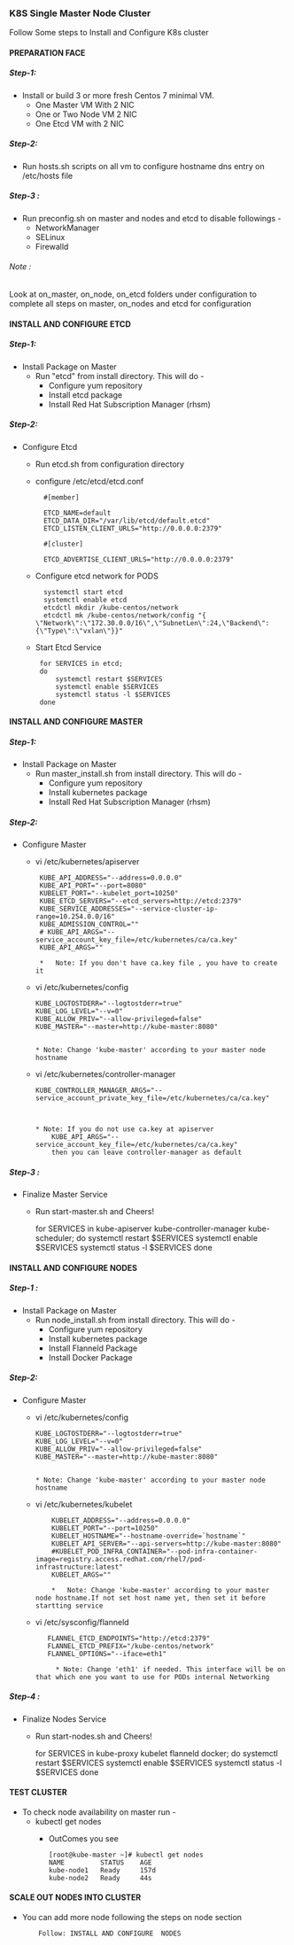 ### K8S Single Master Node Cluster

Follow Some steps to Install and Configure K8s cluster 

#### PREPARATION FACE
##### Step-1:
* Install or build    3  or more fresh Centos 7 minimal VM. 
    *   One Master VM With 2 NIC 
    *   One or Two Node VM   2 NIC
    *   One Etcd VM with 2 NIC

##### Step-2:
* Run hosts.sh scripts on all vm  to configure hostname dns entry on /etc/hosts  file

##### Step-3 :
* Run preconfig.sh on  master and nodes and etcd  to disable followings  -
    *   NetworkManager
    *   SELinux
    *   Firewalld

###### Note :  
Look at on_master, on_node, on_etcd folders under configuration to complete all steps on master, on_nodes and etcd for configuration


#### INSTALL AND CONFIGURE  ETCD
##### Step-1:
* Install Package on Master
    * Run "etcd" from install directory. This will do -
        *   Configure yum repository
        *   Install etcd package
        *   Install Red Hat Subscription Manager (rhsm)
##### Step-2:
* Configure Etcd
    
    * Run etcd.sh from configuration directory  
                
    * configure /etc/etcd/etcd.conf
            
            #[member]
            
            ETCD_NAME=default
            ETCD_DATA_DIR="/var/lib/etcd/default.etcd"
            ETCD_LISTEN_CLIENT_URLS="http://0.0.0.0:2379"
           
            #[cluster]
            
            ETCD_ADVERTISE_CLIENT_URLS="http://0.0.0.0:2379"
           
    * Configure etcd network for PODS
            
            systemctl start etcd
            systemctl enable etcd
            etcdctl mkdir /kube-centos/network
            etcdctl mk /kube-centos/network/config "{ \"Network\":\"172.30.0.0/16\",\"SubnetLen\":24,\"Backend\": {\"Type\":\"vxlan\"}}"
        
    *  Start Etcd Service
            
            for SERVICES in etcd;
            do
                systemctl restart $SERVICES
                systemctl enable $SERVICES
                systemctl status -l $SERVICES
            done
 
#### INSTALL AND CONFIGURE  MASTER
##### Step-1:
* Install Package on Master
    * Run master_install.sh from install directory. This will do -
        *   Configure yum repository
        *   Install kubernetes package
        *   Install Red Hat Subscription Manager (rhsm)

##### Step-2:
* Configure Master
    
    *  vi /etc/kubernetes/apiserver
            
            KUBE_API_ADDRESS="--address=0.0.0.0"
            KUBE_API_PORT="--port=8080"
            KUBELET_PORT="--kubelet_port=10250"
            KUBE_ETCD_SERVERS="--etcd_servers=http://etcd:2379"
            KUBE_SERVICE_ADDRESSES="--service-cluster-ip-range=10.254.0.0/16"
            KUBE_ADMISSION_CONTROL=""
            # KUBE_API_ARGS="--service_account_key_file=/etc/kubernetes/ca/ca.key" 
            KUBE_API_ARGS="" 
            
            *   Note: If you don't have ca.key file , you have to create it 
    
    *   vi /etc/kubernetes/config
            
            KUBE_LOGTOSTDERR="--logtostderr=true"
            KUBE_LOG_LEVEL="--v=0"
            KUBE_ALLOW_PRIV="--allow-privileged=false"
            KUBE_MASTER="--master=http://kube-master:8080"
            
            
            * Note: Change 'kube-master' according to your master node hostname

    *   vi /etc/kubernetes/controller-manager
            
            KUBE_CONTROLLER_MANAGER_ARGS="--service_account_private_key_file=/etc/kubernetes/ca/ca.key"
            
            
            
            * Note: If you do not use ca.key at apiserver
                KUBE_API_ARGS="--service_account_key_file=/etc/kubernetes/ca/ca.key" 
                then you can leave controller-manager as default


##### Step-3 :
* Finalize Master Service
    *   Run start-master.sh and Cheers!  
    
        for SERVICES in kube-apiserver kube-controller-manager kube-scheduler;
        do
            systemctl restart $SERVICES
            systemctl enable $SERVICES
            systemctl status -l $SERVICES
        done




#### INSTALL AND CONFIGURE  NODES
##### Step-1 :
* Install Package on Master
    * Run node_install.sh from install directory. This will do -
        *   Configure yum repository
        *   Install kubernetes package
        *   Install Flanneld Package
        *   Install Docker Package

##### Step-2:
* Configure Master
      
    *   vi /etc/kubernetes/config
            
            KUBE_LOGTOSTDERR="--logtostderr=true"
            KUBE_LOG_LEVEL="--v=0"
            KUBE_ALLOW_PRIV="--allow-privileged=false"
            KUBE_MASTER="--master=http://kube-master:8080"
            
            
            * Note: Change 'kube-master' according to your master node hostname

    *   vi /etc/kubernetes/kubelet
            
                KUBELET_ADDRESS="--address=0.0.0.0"
                KUBELET_PORT="--port=10250"
                KUBELET_HOSTNAME="--hostname-override=`hostname`"
                KUBELET_API_SERVER="--api-servers=http://kube-master:8080"
                #KUBELET_POD_INFRA_CONTAINER="--pod-infra-container-image=registry.access.redhat.com/rhel7/pod-infrastructure:latest"
                KUBELET_ARGS=""            
                
                *   Note: Change 'kube-master' according to your master node hostname.If not set host name yet, then set it before startting service
    
    *    vi /etc/sysconfig/flanneld
               
                FLANNEL_ETCD_ENDPOINTS="http://etcd:2379"
                FLANNEL_ETCD_PREFIX="/kube-centos/network"
                FLANNEL_OPTIONS="--iface=eth1"
                
                  * Note: Change 'eth1' if needed. This interface will be on that which one you want to use for PODs internal Networking
     
##### Step-4 :
* Finalize Nodes Service
    *   Run start-nodes.sh and Cheers!  
    
        for SERVICES in kube-proxy  kubelet flanneld docker;
        do
            systemctl restart $SERVICES
            systemctl enable $SERVICES
            systemctl status -l $SERVICES
        done

    


#### TEST CLUSTER
* To check node availability on master run -
    *   kubectl get nodes
        *   OutComes you see
        
                [root@kube-master ~]# kubectl get nodes
                NAME         STATUS    AGE
                kube-node1   Ready     157d
                kube-node2   Ready     44s
                



#### SCALE OUT NODES INTO CLUSTER
*   You can add more node following the steps on node section
 
            Follow: INSTALL AND CONFIGURE  NODES  